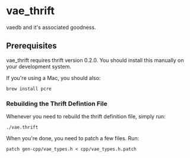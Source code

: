 # vae_thrift

vaedb and it's associated goodness.


## Prerequisites

vae_thrift requires thrift version 0.2.0.  You should install this
manually on your development system.

If you're using a Mac, you should also:

    brew install pcre


### Rebuilding the Thrift Defintion File

Whenever you need to rebuild the thrift definition file, simply run:

    ./vae.thrift

When you're done, you need to patch a few files.  Run:

    patch gen-cpp/vae_types.h < cpp/vae_types.h.patch
